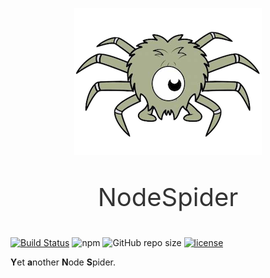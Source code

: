 <p align="center">
  <img src="docs/images/logo.png">
</p>

<p align="center" style="font-size: 2.5rem;color:#333">NodeSpider</p>

<p align="center">

[![Build Status](https://travis-ci.com/dfEric/node-spider.svg?branch=master)](https://travis-ci.com/dfEric/node-spider)
![npm](https://img.shields.io/npm/dm/dferic/node-spider)
![GitHub repo size](https://img.shields.io/github/repo-size/dfEric/node-spider)
[![license](https://img.shields.io/badge/LICENSE-Apache%202-7AD6FD.svg)](http://www.apache.org/licenses/LICENSE-2.0.html)

</p>

**Y**et **a**nother **N**ode **S**pider.

